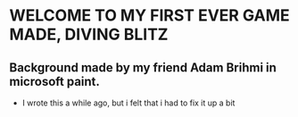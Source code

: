 # WELCOME TO MY FIRST EVER GAME MADE, DIVING BLITZ

## Background made by my friend Adam Brihmi in microsoft paint.

- I wrote this a while ago, but i felt that i had to fix it up a bit

